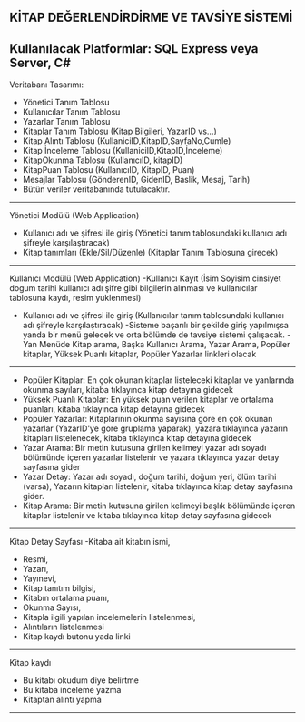 KİTAP DEĞERLENDİRDİRME VE TAVSİYE SİSTEMİ
--------------------------------------------------------------------------------------------------
Kullanılacak Platformlar:
SQL Express veya Server, C#
--------------------------------------------------------------------------------------------------
Veritabanı Tasarımı: 
- Yönetici Tanım Tablosu
- Kullanıcılar Tanım Tablosu
- Yazarlar Tanım Tablosu
- Kitaplar Tanım Tablosu (Kitap Bilgileri, YazarID vs...)
- Kitap Alıntı Tablosu (KullaniciID,KitapID,SayfaNo,Cumle)
- Kitap İnceleme Tablosu (KullaniciID,KitapID,İnceleme)
- KitapOkunma Tablosu (KullanıcıID, kitapID)
- KitapPuan Tablosu (KullanıcıID, KitapID, Puan)
- Mesajlar Tablosu (GönderenID, GidenID, Baslik, Mesaj, Tarih)
- Bütün veriler veritabanında tutulacaktır.
--------------------------------------------------------------------------------------------------
Yönetici Modülü (Web Application)
- Kullanıcı adı ve şifresi ile giriş (Yönetici tanım tablosundaki kullanıcı adı şifreyle karşılaştıracak) 
- Kitap tanımları (Ekle/Sil/Düzenle) (Kitaplar Tanım Tablosuna girecek) 
--------------------------------------------------------------------------------------------------
Kullanıcı Modülü (Web Application) 
-Kullanıcı Kayıt (İsim Soyisim cinsiyet dogum tarihi kullanıcı adı şifre gibi bilgilerin alınması ve kullanıcılar tablosuna kaydı, resim yuklenmesi) 
- Kullanıcı adı ve şifresi ile giriş (Kullanıcılar tanım tablosundaki kullanıcı adı şifreyle karşılaştıracak) 
-Sisteme başarılı bir şekilde giriş yapılmışsa yanda bir menü gelecek ve orta bölümde de tavsiye sistemi çalışacak.
-Yan Menüde Kitap arama, Başka Kullanıcı Arama, Yazar Arama, Popüler kitaplar, Yüksek Puanlı kitaplar, Popüler Yazarlar linkleri olacak
--------------------------------------------------------------------------------------------------
* Popüler Kitaplar: En çok okunan kitaplar listeleceki kitaplar ve yanlarında okunma sayıları, kitaba tıklayınca kitap detayına gidecek
* Yüksek Puanlı Kitaplar: En yüksek puan verilen kitaplar ve ortalama puanları, kitaba tıklayınca kitap detayına gidecek 
* Popüler Yazarlar: Kitaplarının okunma sayısına göre en çok okunan yazarlar (YazarID'ye gore gruplama yaparak), yazara tıklayınca yazarın kitapları listelenecek, kitaba tıklayınca kitap detayına gidecek 
* Yazar Arama: Bir metin kutusuna girilen kelimeyi yazar adı soyadı bölümünde içeren yazarlar listelenir ve yazara tıklayınca yazar detay sayfasına gider
* Yazar Detay: Yazar adı soyadı, doğum tarihi, doğum yeri, ölüm tarihi (varsa), Yazarın kitapları listelenir, kitaba tıklayınca kitap detay sayfasına gider. 
* Kitap Arama: Bir metin kutusuna girilen kelimeyi başlık bölümünde içeren kitaplar listelenir ve kitaba tıklayınca kitap detay sayfasına gidecek 
--------------------------------------------------------------------------------------------------
Kitap Detay Sayfası 
-Kitaba ait kitabın ismi, 
- Resmi, 
- Yazarı, 
- Yayınevi, 
- Kitap tanıtım bilgisi,
- Kitabın ortalama puanı,
- Okunma Sayısı, 
- Kitapla ilgili yapılan incelemelerin listelenmesi, 
- Alıntıların listelenmesi
- Kitap kaydı butonu yada linki

--------------------------------------------------------------------------------------------------
Kitap kaydı
- Bu kitabı okudum diye belirtme 
- Bu kitaba inceleme yazma 
- Kitaptan alıntı yapma 
--------------------------------------------------------------------------------------------------
